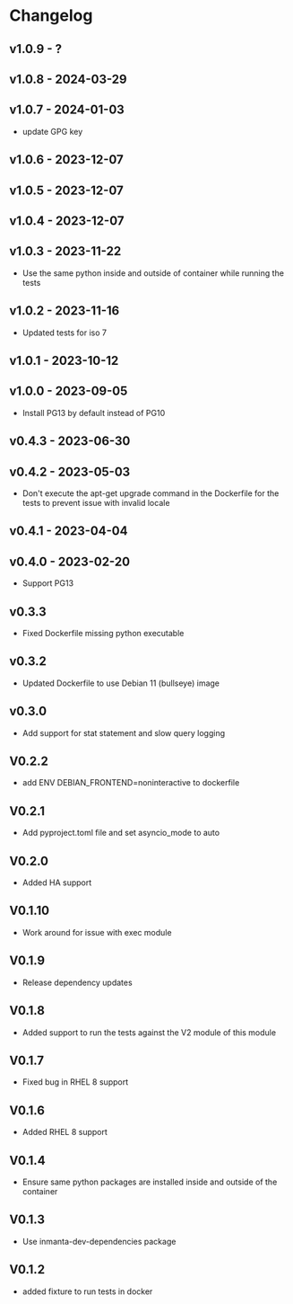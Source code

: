 # Changelog

## v1.0.9 - ?


## v1.0.8 - 2024-03-29


## v1.0.7 - 2024-01-03

- update GPG key

## v1.0.6 - 2023-12-07


## v1.0.5 - 2023-12-07


## v1.0.4 - 2023-12-07


## v1.0.3 - 2023-11-22

- Use the same python inside and outside of container while running the tests

## v1.0.2 - 2023-11-16

- Updated tests for iso 7

## v1.0.1 - 2023-10-12


## v1.0.0 - 2023-09-05

- Install PG13 by default instead of PG10

## v0.4.3 - 2023-06-30


## v0.4.2 - 2023-05-03

- Don't execute the apt-get upgrade command in the Dockerfile for the tests to prevent issue with invalid locale

## v0.4.1 - 2023-04-04


## v0.4.0 - 2023-02-20

- Support PG13



## v0.3.3
- Fixed Dockerfile missing python executable

## v0.3.2
- Updated Dockerfile to use Debian 11 (bullseye) image

## v0.3.0
- Add support for stat statement and slow query logging

## V0.2.2
- add ENV DEBIAN_FRONTEND=noninteractive to dockerfile

## V0.2.1
- Add pyproject.toml file and set asyncio_mode to auto

## V0.2.0
- Added HA support

## V0.1.10
- Work around for issue with exec module

## V0.1.9
- Release dependency updates
## V0.1.8
- Added support to run the tests against the V2 module of this module
## V0.1.7
- Fixed bug in RHEL 8 support
## V0.1.6
- Added RHEL 8 support
## V0.1.4
- Ensure same python packages are installed inside and outside of the container
## V0.1.3
- Use inmanta-dev-dependencies package

## V0.1.2
 - added fixture to run tests in docker
